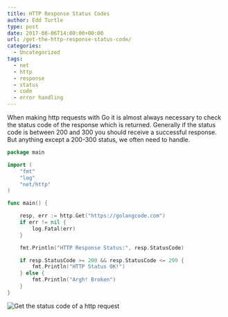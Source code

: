 ```yaml
---
title: HTTP Response Status Codes
author: Edd Turtle
type: post
date: 2017-08-06T14:00:00+00:00
url: /get-the-http-response-status-code/
categories:
  - Uncategorized
tags:
  - net
  - http
  - response
  - status
  - code
  - error handling
---
```


When making http requests with Go it is almost always necessary to check the status code of the response which is returned. Generally if the status code is between 200 and 300 you should receive a successful response. But anything except a 200-300 status, we often need to handle.

<!--more-->

```go
package main

import (
    "fmt"
    "log"
    "net/http"
)

func main() {

    resp, err := http.Get("https://golangcode.com")
    if err != nil {
        log.Fatal(err)
    }

    fmt.Println("HTTP Response Status:", resp.StatusCode)

    if resp.StatusCode >= 200 && resp.StatusCode <= 299 {
        fmt.Println("HTTP Status OK!")
    } else {
        fmt.Println("Argh! Broken")
    }
}
```

![Get the status code of a http request](/img/2017/response-http-status.png)
